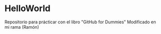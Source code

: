 # HelloWorld
Repositorio para prácticar con el libro "GitHub for Dummies"
Modificado en mi rama (Ramón)
